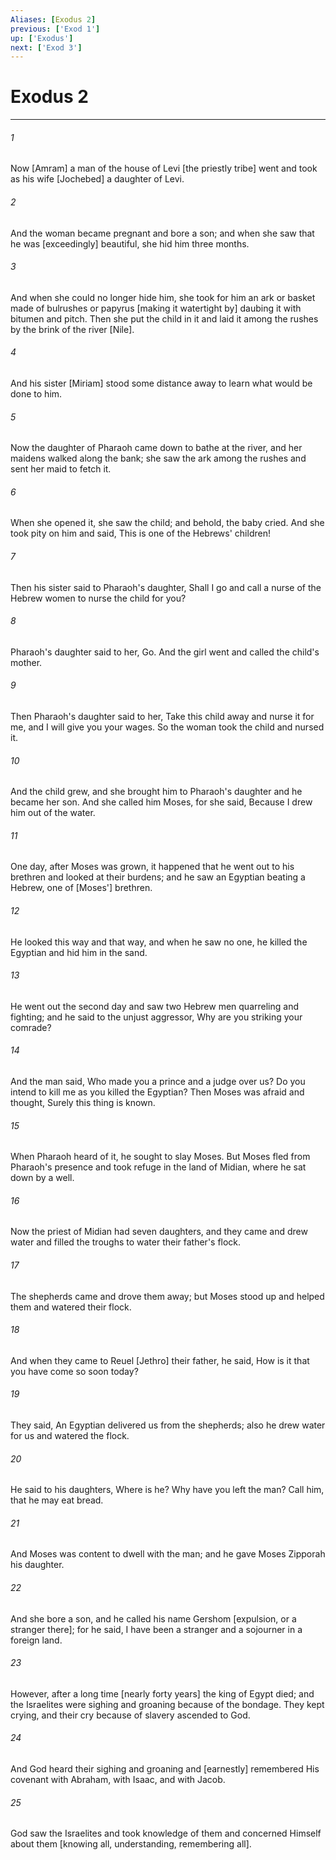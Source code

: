 ```yaml
---
Aliases: [Exodus 2]
previous: ['Exod 1']
up: ['Exodus']
next: ['Exod 3']
---
```

# Exodus 2

***

###### 1 

Now [Amram] a man of the house of Levi [the priestly tribe] went and took as his wife [Jochebed] a daughter of Levi. 

###### 2 

And the woman became pregnant and bore a son; and when she saw that he was [exceedingly] beautiful, she hid him three months. 

###### 3 

And when she could no longer hide him, she took for him an ark or basket made of bulrushes or papyrus [making it watertight by] daubing it with bitumen and pitch. Then she put the child in it and laid it among the rushes by the brink of the river [Nile]. 

###### 4 

And his sister [Miriam] stood some distance away to learn what would be done to him. 

###### 5 

Now the daughter of Pharaoh came down to bathe at the river, and her maidens walked along the bank; she saw the ark among the rushes and sent her maid to fetch it. 

###### 6 

When she opened it, she saw the child; and behold, the baby cried. And she took pity on him and said, This is one of the Hebrews' children! 

###### 7 

Then his sister said to Pharaoh's daughter, Shall I go and call a nurse of the Hebrew women to nurse the child for you? 

###### 8 

Pharaoh's daughter said to her, Go. And the girl went and called the child's mother. 

###### 9 

Then Pharaoh's daughter said to her, Take this child away and nurse it for me, and I will give you your wages. So the woman took the child and nursed it. 

###### 10 

And the child grew, and she brought him to Pharaoh's daughter and he became her son. And she called him Moses, for she said, Because I drew him out of the water. 

###### 11 

One day, after Moses was grown, it happened that he went out to his brethren and looked at their burdens; and he saw an Egyptian beating a Hebrew, one of [Moses'] brethren. 

###### 12 

He looked this way and that way, and when he saw no one, he killed the Egyptian and hid him in the sand. 

###### 13 

He went out the second day and saw two Hebrew men quarreling and fighting; and he said to the unjust aggressor, Why are you striking your comrade? 

###### 14 

And the man said, Who made you a prince and a judge over us? Do you intend to kill me as you killed the Egyptian? Then Moses was afraid and thought, Surely this thing is known. 

###### 15 

When Pharaoh heard of it, he sought to slay Moses. But Moses fled from Pharaoh's presence and took refuge in the land of Midian, where he sat down by a well. 

###### 16 

Now the priest of Midian had seven daughters, and they came and drew water and filled the troughs to water their father's flock. 

###### 17 

The shepherds came and drove them away; but Moses stood up and helped them and watered their flock. 

###### 18 

And when they came to Reuel [Jethro] their father, he said, How is it that you have come so soon today? 

###### 19 

They said, An Egyptian delivered us from the shepherds; also he drew water for us and watered the flock. 

###### 20 

He said to his daughters, Where is he? Why have you left the man? Call him, that he may eat bread. 

###### 21 

And Moses was content to dwell with the man; and he gave Moses Zipporah his daughter. 

###### 22 

And she bore a son, and he called his name Gershom [expulsion, or a stranger there]; for he said, I have been a stranger and a sojourner in a foreign land. 

###### 23 

However, after a long time [nearly forty years] the king of Egypt died; and the Israelites were sighing and groaning because of the bondage. They kept crying, and their cry because of slavery ascended to God. 

###### 24 

And God heard their sighing and groaning and [earnestly] remembered His covenant with Abraham, with Isaac, and with Jacob. 

###### 25 

God saw the Israelites and took knowledge of them and concerned Himself about them [knowing all, understanding, remembering all].

